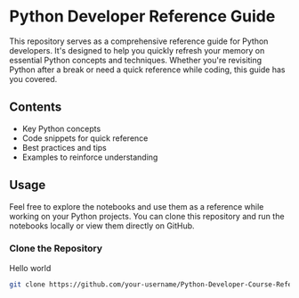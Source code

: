 # Python Developer Reference Guide

This repository serves as a comprehensive reference guide for Python developers. It's designed to help you quickly refresh your memory on essential Python concepts and techniques. Whether you're revisiting Python after a break or need a quick reference while coding, this guide has you covered.

## Contents

- Key Python concepts
- Code snippets for quick reference
- Best practices and tips
- Examples to reinforce understanding

## Usage

Feel free to explore the notebooks and use them as a reference while working on your Python projects. You can clone this repository and run the notebooks locally or view them directly on GitHub.

### Clone the Repository
Hello world

```bash
git clone https://github.com/your-username/Python-Developer-Course-References.git
